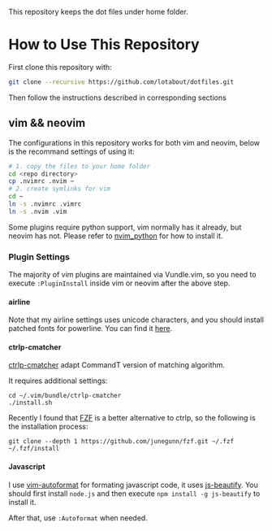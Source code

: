 This repository keeps the dot files under home folder.

# How to Use This Repository

First clone this repository with:
```sh
git clone --recursive https://github.com/lotabout/dotfiles.git
```

Then follow the instructions described in corresponding sections

## vim && neovim

The configurations in this repository works for both vim and neovim, below is
the recommand settings of using it:
```sh
# 1. copy the files to your home folder
cd <repo directory>
cp .nvimrc .nvim ~
# 2. create symlinks for vim
cd ~
ln -s .nvimrc .vimrc
ln -s .nvim .vim
```

Some plugins require python support, vim normally has it already, but neovim
has not. Please refer to
[nvim_python](http://neovim.io/doc/user/nvim_python.html) for how to install
it.

### Plugin Settings
The majority of vim plugins are maintained via Vundle.vim, so you need to
execute `:PluginInstall` inside vim or neovim after the above step.

#### airline
Note that my airline settings uses unicode characters, and you should install
patched fonts for powerline. You can find it
[here](https://github.com/powerline/fonts).

#### ctrlp-cmatcher
[ctrlp-cmatcher](https://github.com/JazzCore/ctrlp-cmatcher) adapt CommandT
version of matching algorithm.

It requires additional settings:
```
cd ~/.vim/bundle/ctrlp-cmatcher
./install.sh
```

Recently I found that [FZF](https://github.com/junegunn/fzf) is a better
alternative to ctrlp, so the following is the installation process:
```
git clone --depth 1 https://github.com/junegunn/fzf.git ~/.fzf
~/.fzf/install
```

#### Javascript
I use [vim-autoformat](https://github.com/Chiel92/vim-autoformat) for
formating javascript code, it uses
[js-beautify](https://github.com/einars/js-beautify). You should first install
`node.js` and then execute `npm install -g js-beautify` to install it.

After that, use `:Autoformat` when needed.

